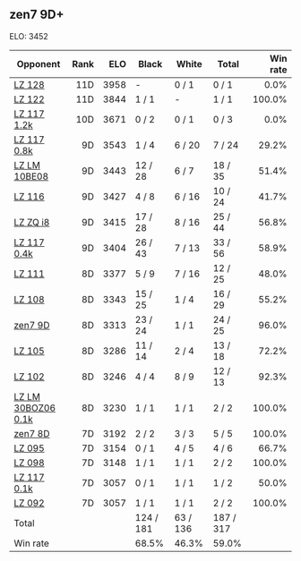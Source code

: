 ## zen7 9D+ ##

ELO: 3452

Opponent | Rank | ELO | Black | White | Total | Win rate
---------|-----:|----:|-------|-------|-------|-------:
[LZ 128](LZ%20128.md) | 11D | 3958 | - | 0 / 1 | 0 / 1 | 0.0%
[LZ 122](LZ%20122.md) | 11D | 3844 | 1 / 1 | - | 1 / 1 | 100.0%
[LZ 117 1.2k](LZ%20117%201.2k.md) | 10D | 3671 | 0 / 2 | 0 / 1 | 0 / 3 | 0.0%
[LZ 117 0.8k](LZ%20117%200.8k.md) | 9D | 3543 | 1 / 4 | 6 / 20 | 7 / 24 | 29.2%
[LZ LM 10BE08](LZ%20LM%2010BE08.md) | 9D | 3443 | 12 / 28 | 6 / 7 | 18 / 35 | 51.4%
[LZ 116](LZ%20116.md) | 9D | 3427 | 4 / 8 | 6 / 16 | 10 / 24 | 41.7%
[LZ ZQ i8](LZ%20ZQ%20i8.md) | 9D | 3415 | 17 / 28 | 8 / 16 | 25 / 44 | 56.8%
[LZ 117 0.4k](LZ%20117%200.4k.md) | 9D | 3404 | 26 / 43 | 7 / 13 | 33 / 56 | 58.9%
[LZ 111](LZ%20111.md) | 8D | 3377 | 5 / 9 | 7 / 16 | 12 / 25 | 48.0%
[LZ 108](LZ%20108.md) | 8D | 3343 | 15 / 25 | 1 / 4 | 16 / 29 | 55.2%
[zen7 9D](zen7%209D.md) | 8D | 3313 | 23 / 24 | 1 / 1 | 24 / 25 | 96.0%
[LZ 105](LZ%20105.md) | 8D | 3286 | 11 / 14 | 2 / 4 | 13 / 18 | 72.2%
[LZ 102](LZ%20102.md) | 8D | 3246 | 4 / 4 | 8 / 9 | 12 / 13 | 92.3%
[LZ LM 30BOZ06 0.1k](LZ%20LM%2030BOZ06%200.1k.md) | 8D | 3230 | 1 / 1 | 1 / 1 | 2 / 2 | 100.0%
[zen7 8D](zen7%208D.md) | 7D | 3192 | 2 / 2 | 3 / 3 | 5 / 5 | 100.0%
[LZ 095](LZ%20095.md) | 7D | 3154 | 0 / 1 | 4 / 5 | 4 / 6 | 66.7%
[LZ 098](LZ%20098.md) | 7D | 3148 | 1 / 1 | 1 / 1 | 2 / 2 | 100.0%
[LZ 117 0.1k](LZ%20117%200.1k.md) | 7D | 3057 | 0 / 1 | 1 / 1 | 1 / 2 | 50.0%
[LZ 092](LZ%20092.md) | 7D | 3057 | 1 / 1 | 1 / 1 | 2 / 2 | 100.0%
Total | | | 124 / 181 | 63 / 136 | 187 / 317 | 
Win rate| | | 68.5% | 46.3% | 59.0% | 
